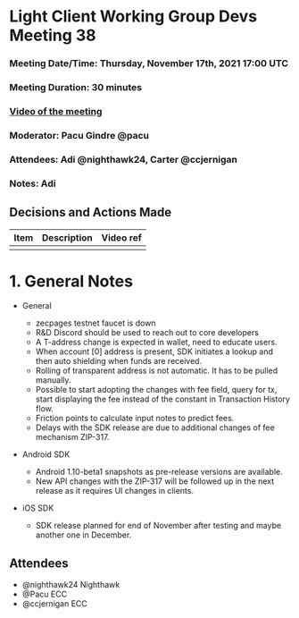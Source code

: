 # Light Client Working Group Devs Meeting 38
### Meeting Date/Time: Thursday, November 17th, 2021 17:00 UTC
### Meeting Duration: 30 minutes
### [Video of the meeting](not-recorded)
### Moderator: Pacu Gindre @pacu
### Attendees: Adi @nighthawk24, Carter @ccjernigan
### Notes: Adi

## Decisions and Actions Made
| Item | Description | Video ref |
| ------------- | ----------- | --------- |
| | ||


# 1. General Notes
* General
  - zecpages testnet faucet is down
  - R&D Discord should be used to reach out to core developers
  - A T-address change is expected in wallet, need to educate users.
  - When account [0] address is present, SDK initiates a lookup and then auto shielding when funds are received.
  - Rolling of transparent address is not automatic. It has to be pulled manually.
  - Possible to start adopting the changes with fee field, query for tx, start displaying the fee instead of the constant in Transaction History flow.
  - Friction points to calculate input notes to predict fees.
  - Delays with the SDK release are due to additional changes of fee mechanism ZIP-317.

* Android SDK
  - Android 1.10-beta1 snapshots as pre-release versions are available.
  - New API changes with the ZIP-317 will be followed up in the next release as it requires UI changes in clients.
* iOS SDK
  - SDK release planned for end of November after testing and maybe another one in December.

## Attendees
* @nighthawk24 Nighthawk
* @Pacu ECC
* @ccjernigan ECC